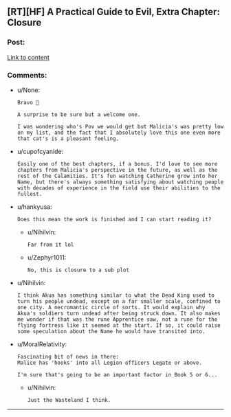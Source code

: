 ## [RT][HF] A Practical Guide to Evil, Extra Chapter: Closure

### Post:

[Link to content](https://practicalguidetoevil.wordpress.com/2017/09/04/closure/)

### Comments:

- u/None:
  ```
  Bravo 👏

  A surprise to be sure but a welcome one.

  I was wondering who's Pov we would get but Malicia's was pretty low on my list, and the fact that I absolutely love this one even more that cat's is a pleasant feeling.
  ```

- u/cupofcyanide:
  ```
  Easily one of the best chapters, if a bonus. I'd love to see more chapters from Malicia's perspective in the future, as well as the rest of the Calamities. It's fun watching Catherine grow into her Name, but there's always something satisfying about watching people with decades of experience in the field use their abilities to the fullest.
  ```

- u/hankyusa:
  ```
  Does this mean the work is finished and I can start reading it?
  ```

  - u/Nihilvin:
    ```
    Far from it lol
    ```

  - u/Zephyr1011:
    ```
    No, this is closure to a sub plot
    ```

- u/Nihilvin:
  ```
  I think Akua has something similar to what the Dead King used to turn his people undead, except on a far smaller scale, confined to one city. A necromantic circle of sorts. It would explain why Akua's soldiers turn undead after being struck down. It also makes me wonder if that was the rune Apprentice saw, not a rune for the flying fortress like it seemed at the start. If so, it could raise some speculation about the Name he would have transited into.
  ```

- u/MoralRelativity:
  ```
  Fascinating bit of news in there:
  Malice has 'hooks' into all Legion officers Legate or above.

  I'm sure that's going to be an important factor in Book 5 or 6...
  ```

  - u/Nihilvin:
    ```
    Just the Wasteland I think.
    ```

---

